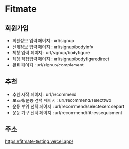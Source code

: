 # Fitmate

## 회원가입

- 회원정보 입력 페이지 : url/signup
- 신체정보 입력 페이지 : url/signup/bodyinfo
- 체형 입력 페이지 : url/signup/bodyfigure
- 체형 직접입력 페이지 : url/signup/bodyfiguredirect
- 완료 페이지 : url/signup/complement

## 추천

- 추천 시작 페이지 : url/recommend
- 보조제/운동 선택 페이지 : url/recommend/selecttwo
- 운동 부위 선택 페이지 : url/recommend/selectexercisepart
- 운동 기구 선택 페이지 : url/recommend/fitnessequipment

## 주소

https://fitmate-testing.vercel.app/
